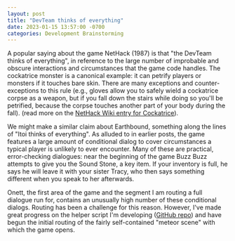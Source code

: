 ```yaml
---
layout: post
title: "DevTeam thinks of everything"
date: 2023-01-15 13:57:00 -0700
categories: Development Brainstorming
---
```


A popular saying about the game NetHack (1987) is that "the DevTeam thinks of everything", in reference to the large number of improbable and obscure interactions and circumstances that the game code handles. The cockatrice monster is a canonical example: it can petrify players or monsters if it touches bare skin. There are many exceptions and counter-exceptions to this rule (e.g., gloves allow you to safely wield a cockatrice corpse as a weapon, but if you fall down the stairs while doing so you'll be petrified, because the corpse touches another part of your body during the fall). (read more on the [NetHack Wiki entry for Cockatrice](https://nethackwiki.com/wiki/Cockatrice#Ways_to_be_petrified_by_a_cockatrice)).

We might make a similar claim about Earthbound, something along the lines of "Itoi thinks of everything". As alluded to in earlier posts, the game features a large amount of conditional dialog to cover circumstances a typical player is unlikely to ever encounter. Many of these are practical, error-checking dialogues: near the beginning of the game Buzz Buzz attempts to give you the Sound Stone, a key item. If your inventory is full, he says he will leave it with your sister Tracy, who then says something different when you speak to her afterwards.

Onett, the first area of the game and the segment I am routing a full dialogue run for, contains an unusually high number of these conditional dialogs. Routing has been a challenge for this reason. However, I've made great progress on the helper script I'm developing ([GitHub repo](https://github.com/parnellj/earthbound-dialogue-tools)) and have begun the initial routing of the fairly self-contained "meteor scene" with which the game opens.